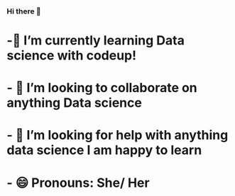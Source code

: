 ### Hi there 👋
 
# -🌱 I’m currently learning Data science with codeup!
# - 👯 I’m looking to collaborate on anything Data science 
# - 🤔 I’m looking for help with anything data science I am happy to learn 
# - 😄 Pronouns: She/ Her
<!--
**GladyBarrios/GladyBarrios** is a ✨ _special_ ✨ repository because its `README.md` (this file) appears on your GitHub profile.

Here are some ideas to get you started:

- 🌱 I’m currently learning Data science with codeup!
- 👯 I’m looking to collaborate on anything Data science 
- 🤔 I’m looking for help with anything data science I am happy to learn 
- 😄 Pronouns: She/ Her
-->
